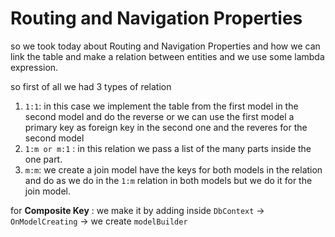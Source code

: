# Routing and Navigation Properties

so we took today about Routing and Navigation Properties and how we can link the table and make a relation between entities and we use some lambda expression.

so first of all we had 3 types of relation 

1. `1:1`: in this case we implement the table from the first model in the second model and do the reverse or we can use the first model a primary key as foreign key in the second one and the reveres for the second model 
2. `1:m or m:1` : in this relation we pass a list of the many parts inside the one part.
3. `m:m`: we create a join model have the keys for both models in the relation and do as we do in the `1:m` relation in both models but we do it for the join model.

for **Composite Key** : we make it by adding inside `DbContext` -> `OnModelCreating` -> we create `modelBuilder`

